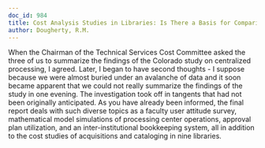 ```yaml
---
doc_id: 984
title: Cost Analysis Studies in Libraries: Is There a Basis for Comparison?
author: Dougherty, R.M.
---
```


When the Chairman of the Technical Services Cost Committee asked
the three of us to summarize the findings of the Colorado study on
centralized processing, I agreed.  Later, I began to have second 
thoughts - I suppose because we were almost buried under an 
avalanche of data and it soon became apparent that we could not
really summarize the findings of the study in one evening.
  The investigation took off in tangents that had not been originally
anticipated.  As you have already been informed, the final report deals
with such diverse topics as a faculty user attitude survey, mathematical
model simulations of processing center operations, approval plan
utilization, and an inter-institutional bookkeeping system, all in
addition to the cost studies of acquisitions and cataloging in nine
libraries.
